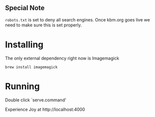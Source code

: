 ## Special Note

`robots.txt` is set to deny all search engines. Once kbm.org goes live
we need to make sure this is set properly.

# Installing

The only external dependency right now is Imagemagick

    brew install imagemagick

# Running

Double click `serve.command'

Experience Joy at http://localhost:4000
